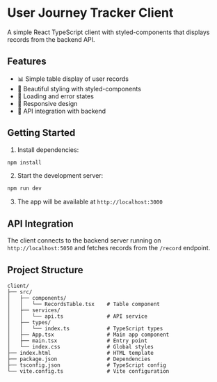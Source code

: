# User Journey Tracker Client

A simple React TypeScript client with styled-components that displays records from the backend API.

## Features

- 📊 Simple table display of user records
- 🎨 Beautiful styling with styled-components
- 🔄 Loading and error states
- 📱 Responsive design
- 🔗 API integration with backend

## Getting Started

1. Install dependencies:

```bash
npm install
```

2. Start the development server:

```bash
npm run dev
```

3. The app will be available at `http://localhost:3000`

## API Integration

The client connects to the backend server running on `http://localhost:5050` and fetches records from the `/record` endpoint.

## Project Structure

```
client/
├── src/
│   ├── components/
│   │   └── RecordsTable.tsx    # Table component
│   ├── services/
│   │   └── api.ts              # API service
│   ├── types/
│   │   └── index.ts            # TypeScript types
│   ├── App.tsx                 # Main app component
│   ├── main.tsx                # Entry point
│   └── index.css               # Global styles
├── index.html                  # HTML template
├── package.json                # Dependencies
├── tsconfig.json               # TypeScript config
└── vite.config.ts              # Vite configuration
```
